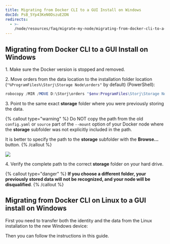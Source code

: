 ```yaml
---
title: Migrating from Docker CLI to a GUI Install on Windows
docId: PsB_5Yp43KeN0DszuE2DN
redirects:
  - >-
    /node/resources/faq/migrate-my-node/migrating-from-docker-cli-to-a-gui-install-on-windows
---
```


## Migrating from Docker CLI to a GUI Install on Windows

1\. Make sure the Docker version is stopped and removed.

2\. Move orders from the data location to the installation folder location (`"%ProgramFiles%\Storj\Storage Node\orders"` by default) (PowerShell):

```powershell
robocopy /MIR /MOVE D:\Storj\orders "$env:ProgramFiles\Storj\Storage Node\orders"
```

3\. Point to the same exact **storage** folder where you were previously storing the data.&#x20;

{% callout type="warning"  %}
Do NOT copy the path from the old `config.yaml` or `source` part of the `--mount` option of your Docker node where the **storage** subfolder was not explicitly included in the path.

It is better to specify the path to the **storage** subfolder with the **Browse...** button.
{% /callout %}

![](https://link.storjshare.io/raw/jua7rls6hkx5556qfcmhrqed2tfa/docs/images/1ObCw2xLut_f0t9c1E9Jl_image.png)

4\. Verify the complete path to the correct **storage** folder on your hard drive.

{% callout type="danger"  %}
**If you choose a different folder, your previously stored data will not be recognized, and your node will be disqualified**.
{% /callout %}

## Migrating from Docker CLI on Linux to a GUI install on Windows

First you need to transfer both the identity and the data from the Linux installation to the new Windows device: [](docId:jEntWNvi2M6Eo74NICIJg)&#x20;

Then you can follow the instructions in this guide.
